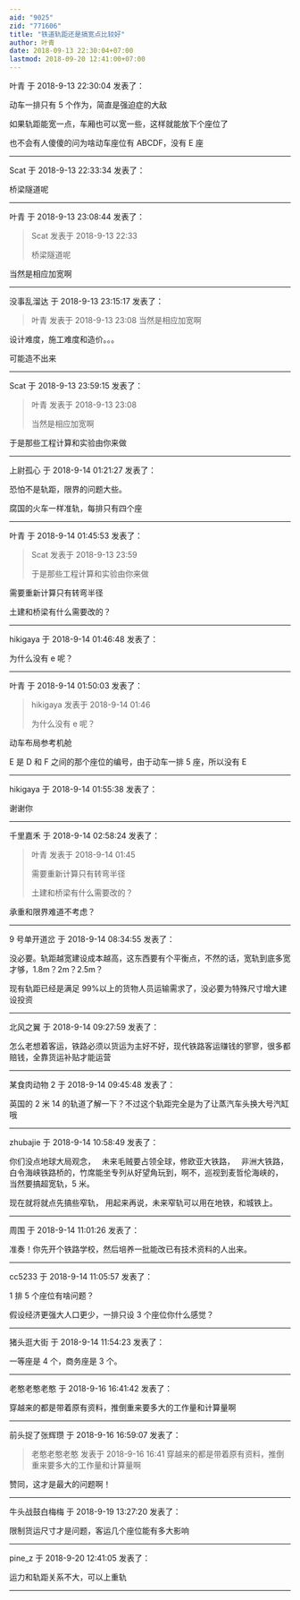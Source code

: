 ```yaml
---
aid: "9025"
zid: "771606"
title: "铁道轨距还是搞宽点比较好"
author: 叶青
date: 2018-09-13 22:30:04+07:00
lastmod: 2018-09-20 12:41:00+07:00
---
```


叶青 于 2018-9-13 22:30:04 发表了：

动车一排只有 5 个作为，简直是强迫症的大敌

如果轨距能宽一点，车厢也可以宽一些，这样就能放下个座位了

也不会有人傻傻的问为啥动车座位有 ABCDF，没有 E 座

---

Scat 于 2018-9-13 22:33:34 发表了：

桥梁隧道呢

---

叶青 于 2018-9-13 23:08:44 发表了：

> Scat 发表于 2018-9-13 22:33
>
> 桥梁隧道呢

当然是相应加宽啊

---

没事乱溜达 于 2018-9-13 23:15:17 发表了：

> 叶青 发表于 2018-9-13 23:08 当然是相应加宽啊

设计难度，施工难度和造价。。。

可能造不出来

---

Scat 于 2018-9-13 23:59:15 发表了：

> 叶青 发表于 2018-9-13 23:08
>
> 当然是相应加宽啊

于是那些工程计算和实验由你来做

---

上尉孤心 于 2018-9-14 01:21:27 发表了：

恐怕不是轨距，限界的问题大些。

腐国的火车一样准轨，每排只有四个座

---

叶青 于 2018-9-14 01:45:53 发表了：

> Scat 发表于 2018-9-13 23:59
>
> 于是那些工程计算和实验由你来做

需要重新计算只有转弯半径

土建和桥梁有什么需要改的？

---

hikigaya 于 2018-9-14 01:46:48 发表了：

为什么没有 e 呢？

---

叶青 于 2018-9-14 01:50:03 发表了：

> hikigaya 发表于 2018-9-14 01:46
>
> 为什么没有 e 呢？

动车布局参考机舱

E 是 D 和 F 之间的那个座位的编号，由于动车一排 5 座，所以没有 E

---

hikigaya 于 2018-9-14 01:55:38 发表了：

谢谢你

---

千里嘉禾 于 2018-9-14 02:58:24 发表了：

> 叶青 发表于 2018-9-14 01:45
>
> 需要重新计算只有转弯半径
>
> 土建和桥梁有什么需要改的？

承重和限界难道不考虑？

---

9 号单开道岔 于 2018-9-14 08:34:55 发表了：

没必要。轨距越宽建设成本越高，这东西要有个平衡点，不然的话，宽轨到底多宽才够，1.8m？2m？2.5m？

现有轨距已经是满足 99%以上的货物人员运输需求了，没必要为特殊尺寸增大建设投资

---

北风之翼 于 2018-9-14 09:27:59 发表了：

怎么老想着客运，铁路必须以货运为主好不好，现代铁路客运赚钱的寥寥，很多都赔钱，全靠货运补贴才能运营

---

某食肉动物 2 于 2018-9-14 09:45:48 发表了：

英国的 2 米 14 的轨道了解一下？不过这个轨距完全是为了让蒸汽车头换大号汽缸哦

---

zhubajie 于 2018-9-14 10:58:49 发表了：

你们没点地球大局观念，   未来毛贼要占领全球，修欧亚大铁路，   非洲大铁路， 白令海峡铁路桥的，竹席能坐专列从好望角玩到，啊不，巡视到麦哲伦海峡的， 当然要搞超宽轨，5 米。

现在就将就点先搞些窄轨， 用起来再说，未来窄轨可以用在地铁，和城铁上。

---

周围 于 2018-9-14 11:01:26 发表了：

准奏！你先开个铁路学校，然后培养一批能改已有技术资料的人出来。

---

cc5233 于 2018-9-14 11:05:57 发表了：

1 排 5 个座位有啥问题？

假设经济更强大人口更少，一排只设 3 个座位你什么感觉？

---

猪头逛大街 于 2018-9-14 11:54:23 发表了：

一等座是 4 个，商务座是 3 个。

---

老憨老憨老憨 于 2018-9-16 16:41:42 发表了：

穿越来的都是带着原有资料，推倒重来要多大的工作量和计算量啊

---

前头捉了张辉瓒 于 2018-9-16 16:59:07 发表了：

> 老憨老憨老憨 发表于 2018-9-16 16:41 穿越来的都是带着原有资料，推倒重来要多大的工作量和计算量啊

赞同，这才是最大的问题啊！

---

牛头战鼓白梅梅 于 2018-9-19 13:27:20 发表了：

限制货运尺寸才是问题，客运几个座位能有多大影响

---

pine_z 于 2018-9-20 12:41:05 发表了：

运力和轨距关系不大，可以上重轨

---
